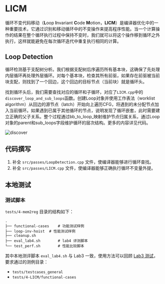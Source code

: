 # LICM

循环不变代码移动（**L**oop **I**nvariant **C**ode **M**otion，**LICM**）是编译器优化中的一种重要技术，它通过识别和移动循环中的不变操作来提高程序性能。当一个计算操作的结果在整个循环执行过程中保持不变时，我们就可以将这个操作移到循环之外执行，这样就能避免在每次循环迭代中重复执行相同的计算。

## Loop Detection

循环检测基于支配树分析。我们根据支配树后序遍历所有基本块，这确保了先处理内层循环再处理外层循环。对每个基本块，检查其所有前驱，如果存在前驱被当前块支配，则找到了一个回边，这个回边的目标节点（当前块）就是循环头。

找到循环头后，我们需要查找对应的循环和子循环，对应了`LICM.cpp`中的`discover_loop_and_sub_loops`函数。创建Loop对象并使用工作表法（worklist algorithm）从回边的源节点（latch）开始向上遍历CFG，将遇到的未分配节点加入当前循环。如果遇到已属于其他循环的节点，说明发现了循环嵌套，此时需要建立正确的父子关系。整个过程通过bb_to_loop_映射维护节点归属关系，通过Loop对象的parent和sub_loops字段维护循环的层次结构。更多的内容详见代码。

![discover](./figs/discover.gif)

## 代码撰写

1. 补全 `src/passes/LoopDetection.cpp` 文件，使编译器能够进行循环查找。
2. 补全 `src/passes/LICM.cpp` 文件，使编译器能够正确执行循环不变量外提。

## 本地测试

### 测试脚本

`tests/4-mem2reg` 目录的结构如下：

```
.
├── functional-cases	# 功能测试样例
├── loop-inv-hoist	# 性能测试样例
├── cleanup.sh
├── eval_lab4.sh		# lab4 评测脚本
└── test_perf.sh		# 性能比较脚本
```

其中本地测评脚本 `eval_lab4.sh` 与 Lab3 一致，使用方法可以回顾 [Lab3 测试](../lab3/guidance.md#测试)，要求通过的测例目录：

- `tests/testcases_general`
- `tests/4-LICM/functional-cases`